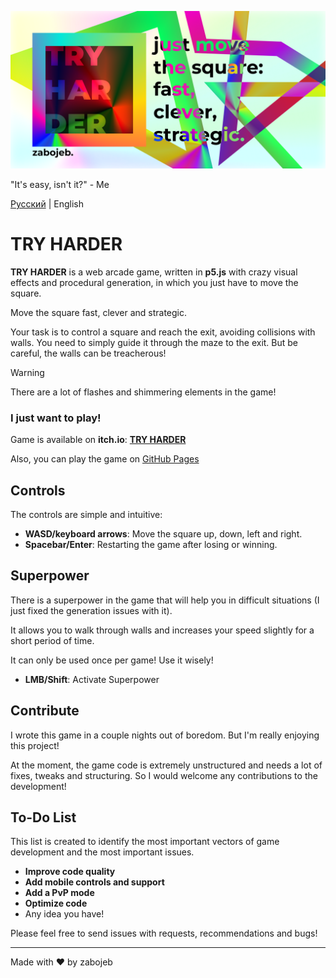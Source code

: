 ![TRY HARDER](banner.png)

"It's easy, isn't it?" - Me

[Русский](README.ru.md) | English

# TRY HARDER
**TRY HARDER** is a web arcade game, written in **p5.js** with crazy visual effects and procedural generation, in which you just have to move the square.

Move the square fast, clever and strategic.

Your task is to control a square and reach the exit, avoiding collisions with walls. You need to simply guide it through the maze to the exit.
But be careful, the walls can be treacherous!

> [!WARNING]
> There are a lot of flashes and shimmering elements in the game!

### I just want to play!
Game is available on **itch.io**: **[TRY HARDER](https://zabojeb.itch.io/tryharder)**

Also, you can play the game on [GitHub Pages](https://zabojeb.github.io/TRYHARDER/)

## Controls
The controls are simple and intuitive:

- **WASD/keyboard arrows**: Move the square up, down, left and right.
- **Spacebar/Enter**: Restarting the game after losing or winning.

## Superpower
There is a superpower in the game that will help you in difficult situations (I just fixed the generation issues with it).

It allows you to walk through walls and increases your speed slightly for a short period of time.

It can only be used once per game! Use it wisely!

- **LMB/Shift**: Activate Superpower

## Contribute
I wrote this game in a couple nights out of boredom. But I'm really enjoying this project!

At the moment, the game code is extremely unstructured and needs a lot of fixes, tweaks and structuring.
So I would welcome any contributions to the development!

## To-Do List
This list is created to identify the most important vectors of game development and the most important issues.

- **Improve code quality**
- **Add mobile controls and support**
- **Add a PvP mode**
- **Optimize code**
- Any idea you have!

Please feel free to send issues with requests, recommendations and bugs!

---

Made with ❤️️ by zabojeb

